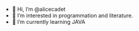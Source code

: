 - 👋 Hi, I’m @alicecadet
- 👀 I’m interested in programmation and literature.
- 🌱 I’m currently learning JAVA 


<!---
alicecadet/alicecadet is a ✨ special ✨ repository because its `README.md` (this file) appears on your GitHub profile.
You can click the Preview link to take a look at your changes.
--->
